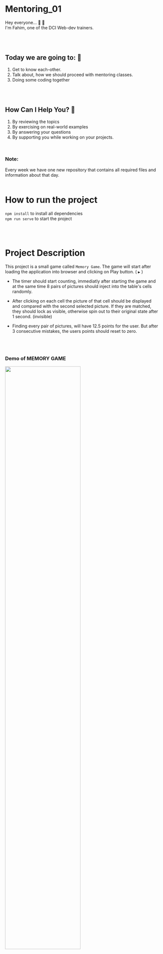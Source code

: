 # Mentoring_01

Hey everyone... 🤠 👻  
I'm Fahim, one of the DCI Web-dev trainers.  

<br />
<br />

## Today we are going to:  🦋 
1. Get to know each-other.
2. Talk about, how we should proceed with mentoring classes.
3. Doing some coding together

<br />
<br />

## How Can I Help You? 🦋 
1. By reviewing the topics
2. By exercising on real-world examples
3. By answering your questions
4. By supporting you while working on your projects.

<br />

### Note:
Every week we have one new repository that contains all required files and information about that day.
<br />
<br />

# How to run the project  
`npm install`  to install all dependencies  
`npm run serve` to start the project  

<br />
<br />

# Project Description  
This project is a small game called `Memory Game`. The game will start after loading the application into browser and clicking on Play button. ( `▶️` )  

- The timer should start counting, immediatly after starting the game and at the same time 8 pairs of pictures should inject into the table's cells randomly.  

- After clicking on each cell the picture of that cell should be displayed and compared with the second selected picture. If they are matched, they should lock as visible, otherwise spin out to their original state after 1 second. (invisible)  

- Finding every pair of pictures, will have 12.5 points for the user. But after 3 consecutive mistakes, the users points should reset to zero.

<br />
<br />

### Demo of MEMORY GAME
<img src="./src/img/memoryGame.png" width="70%" />